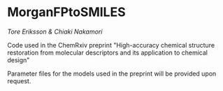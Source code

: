 # MorganFPtoSMILES

*Tore Eriksson & Chiaki Nakamori*

Code used in the ChemRxiv preprint "High-accuracy chemical structure restoration from molecular descriptors and its application to chemical design"

Parameter files for the models used in the preprint will be provided upon request.
